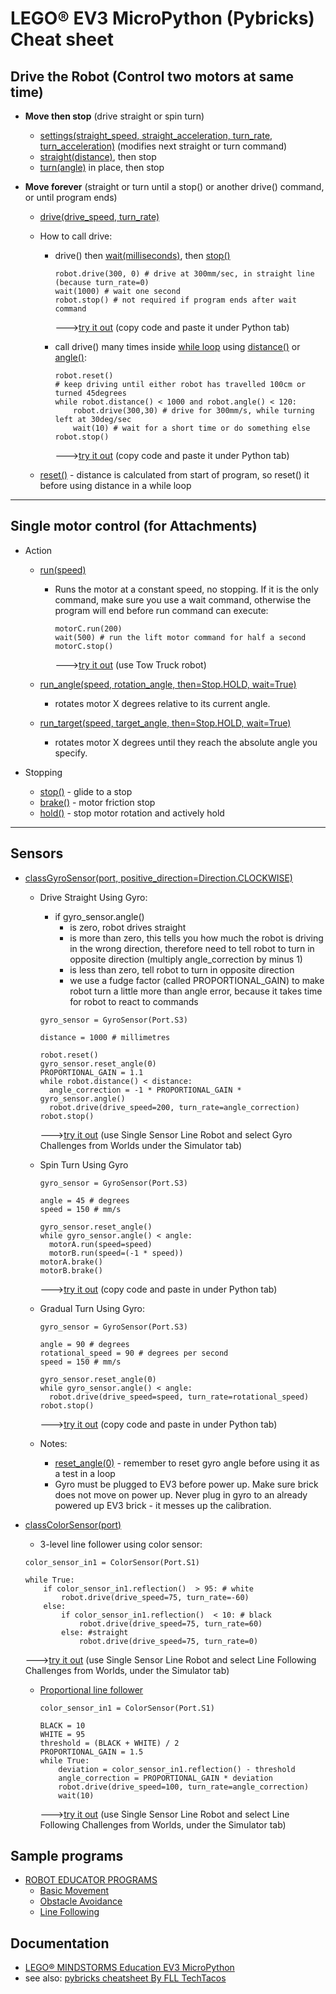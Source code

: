#  LEGO® EV3 MicroPython (Pybricks) Cheat sheet
 
## Drive the Robot (Control two motors at same time)
* **Move then stop** (drive straight or spin turn)
  * [settings(straight_speed, straight_acceleration, turn_rate, turn_acceleration)](https://pybricks.github.io/ev3-micropython/robotics.html#pybricks.robotics.DriveBase.settings) (modifies next straight or turn command)
  * [straight(distance)](https://pybricks.github.io/ev3-micropython/robotics.html#pybricks.robotics.DriveBase.straight), then stop 
  * [turn(angle)](https://pybricks.github.io/ev3-micropython/robotics.html#pybricks.robotics.DriveBase.turn) in place, then stop   
    
* **Move forever** (straight or turn until a stop() or another drive() command, or until program ends)
  * [drive(drive_speed, turn_rate)](https://pybricks.github.io/ev3-micropython/robotics.html#pybricks.robotics.DriveBase.drive)
  * How to call drive:
    * drive() then [wait(milliseconds)](https://pybricks.github.io/ev3-micropython/tools.html?highlight=wait#pybricks.tools.wait), then [stop()](https://pybricks.github.io/ev3-micropython/robotics.html#pybricks.robotics.DriveBase.stop) 

      ```  
      robot.drive(300, 0) # drive at 300mm/sec, in straight line (because turn_rate=0)
      wait(1000) # wait one second
      robot.stop() # not required if program ends after wait command 
      ```  
      --->[try it out](https://fll-pigeons.github.io/gamechangers/simulator/public/)  (copy code and paste it under Python tab)
    
    * call drive() many times inside [while loop](https://pybricks.github.io/ev3-micropython/examples/robot_educator_ultrasonic.html) using [distance()](https://pybricks.github.io/ev3-micropython/robotics.html#pybricks.robotics.DriveBase.distance) or [angle()](https://pybricks.github.io/ev3-micropython/robotics.html#pybricks.robotics.DriveBase.angle):
     
      ```
      robot.reset()
      # keep driving until either robot has travelled 100cm or turned 45degrees
      while robot.distance() < 1000 and robot.angle() < 120:
          robot.drive(300,30) # drive for 300mm/s, while turning left at 30deg/sec 
          wait(10) # wait for a short time or do something else
      robot.stop()
      ```
      --->[try it out](https://fll-pigeons.github.io/gamechangers/simulator/public/)  (copy code and paste it under Python tab)
    
  * [reset()](https://pybricks.github.io/ev3-micropython/robotics.html#pybricks.robotics.DriveBase.reset) - distance is calculated from start of program, so reset() it before using distance in a while loop

    
----- 

## Single motor control (for Attachments)
* Action
  * [run(speed)](https://pybricks.github.io/ev3-micropython/ev3devices.html#pybricks.ev3devices.Motor.run)
    * Runs the motor at a constant speed, no stopping.  If it is the only command, make sure you use a wait 
      command, otherwise the program will end before run command can execute:
      
      ```
      motorC.run(200)
      wait(500) # run the lift motor command for half a second
      motorC.stop()
      ```
      --->[try it out](https://fll-pigeons.github.io/gamechangers/simulator/public/)  (use Tow Truck robot)
    
  * [run_angle(speed, rotation_angle, then=Stop.HOLD, wait=True)](https://pybricks.github.io/ev3-micropython/ev3devices.html#pybricks.ev3devices.Motor.run_angle)
    * rotates motor X degrees relative to its current angle.
  * [run_target(speed, target_angle, then=Stop.HOLD, wait=True)](https://pybricks.github.io/ev3-micropython/ev3devices.html#pybricks.ev3devices.Motor.run_target) 
    * rotates motor X degrees until they reach the absolute angle you specify.       

* Stopping
  * [stop()](https://pybricks.github.io/ev3-micropython/ev3devices.html#pybricks.ev3devices.Motor.stop) - glide to a stop
  * [brake()](https://pybricks.github.io/ev3-micropython/ev3devices.html#pybricks.ev3devices.Motor.brake) - motor friction stop
  * [hold()](https://pybricks.github.io/ev3-micropython/ev3devices.html#pybricks.ev3devices.Motor.hold) - stop motor rotation and actively hold

----- 

## Sensors

* [classGyroSensor(port, positive_direction=Direction.CLOCKWISE)](https://pybricks.github.io/ev3-micropython/ev3devices.html#pybricks.ev3devices.GyroSensor)
  * Drive Straight Using Gyro:
    * if gyro_sensor.angle() 
      * is zero, robot drives straight
      * is more than zero, this tells you how much the robot is driving in the wrong direction, therefore need to tell robot to turn in opposite direction (multiply angle_correction by minus 1)
      * is less than zero, tell robot to turn in opposite direction   
      * we use a fudge factor (called PROPORTIONAL_GAIN) to make robot turn a little more than angle error, because it takes time for robot to react to commands

    ```
    gyro_sensor = GyroSensor(Port.S3)

    distance = 1000 # millimetres

    robot.reset() 
    gyro_sensor.reset_angle(0)
    PROPORTIONAL_GAIN = 1.1    
    while robot.distance() < distance:
      angle_correction = -1 * PROPORTIONAL_GAIN * gyro_sensor.angle()
      robot.drive(drive_speed=200, turn_rate=angle_correction) 
    robot.stop()
    ``` 
    --->[try it out](https://fll-pigeons.github.io/gamechangers/simulator/public/)  (use Single Sensor Line Robot and select Gyro Challenges from Worlds under the Simulator tab)

  * Spin Turn Using Gyro

    ```
    gyro_sensor = GyroSensor(Port.S3)

    angle = 45 # degrees
    speed = 150 # mm/s

    gyro_sensor.reset_angle()
    while gyro_sensor.angle() < angle:
      motorA.run(speed=speed)
      motorB.run(speed=(-1 * speed))
    motorA.brake()
    motorB.brake()      
    ```
    --->[try it out](https://fll-pigeons.github.io/gamechangers/simulator/public/)  (copy code and paste in under Python tab)

  * Gradual Turn Using Gyro:

    ```
    gyro_sensor = GyroSensor(Port.S3)

    angle = 90 # degrees
    rotational_speed = 90 # degrees per second
    speed = 150 # mm/s

    gyro_sensor.reset_angle(0)
    while gyro_sensor.angle() < angle:
      robot.drive(drive_speed=speed, turn_rate=rotational_speed)
    robot.stop()       
    ```
    --->[try it out](https://fll-pigeons.github.io/gamechangers/simulator/public/)  (copy code and paste in under Python tab)

  * Notes:
    * [reset_angle(0)](https://pybricks.github.io/ev3-micropython/ev3devices.html#pybricks.ev3devices.Motor.reset_angle) - remember to reset gyro angle before using it as a test in a loop
    * Gyro must be plugged to EV3 before power up.  Make sure brick does not move on power up.  Never plug in gyro to an already powered up EV3 brick - it messes up the calibration.
    
* [classColorSensor(port)](https://pybricks.github.io/ev3-micropython/ev3devices.html#pybricks.ev3devices.ColorSensor)
  * 3-level line follower using color sensor:
    
  ```
  color_sensor_in1 = ColorSensor(Port.S1)    

  while True:
      if color_sensor_in1.reflection()  > 95: # white
          robot.drive(drive_speed=75, turn_rate=-60)
      else: 
          if color_sensor_in1.reflection()  < 10: # black
              robot.drive(drive_speed=75, turn_rate=60)
          else: #straight
              robot.drive(drive_speed=75, turn_rate=0)
  ```
  --->[try it out](https://fll-pigeons.github.io/gamechangers/simulator/public/) (use Single Sensor Line Robot and select Line Following Challenges from Worlds, under the Simulator tab)

  * [Proportional line follower](https://pybricks.github.io/ev3-micropython/examples/robot_educator_line.html)

    ```
    color_sensor_in1 = ColorSensor(Port.S1)

    BLACK = 10
    WHITE = 95
    threshold = (BLACK + WHITE) / 2
    PROPORTIONAL_GAIN = 1.5
    while True:
        deviation = color_sensor_in1.reflection() - threshold
        angle_correction = PROPORTIONAL_GAIN * deviation
        robot.drive(drive_speed=100, turn_rate=angle_correction)
        wait(10)     
    ```
    --->[try it out](https://fll-pigeons.github.io/gamechangers/simulator/public/) (use Single Sensor Line Robot and select Line Following Challenges from Worlds, under the Simulator tab) 

## Sample programs

* [ROBOT EDUCATOR PROGRAMS](https://pybricks.github.io/ev3-micropython/index.html)
  * [Basic Movement](https://pybricks.github.io/ev3-micropython/examples/robot_educator_basic.html)
  * [Obstacle Avoidance](https://pybricks.github.io/ev3-micropython/examples/robot_educator_ultrasonic.html)
  * [Line Following](https://pybricks.github.io/ev3-micropython/examples/robot_educator_line.html)
 
## Documentation
* [LEGO® MINDSTORMS Education EV3 MicroPython](https://pybricks.github.io/ev3-micropython/index.html)
* see also: [pybricks cheatsheet By FLL TechTacos](https://cheatography.com/flltech2019/cheat-sheets/pybricks-cheatsheet-by-fll-techtacos-sugarland/pdf/)

